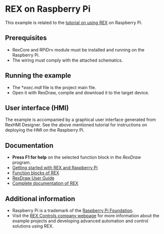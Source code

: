 ﻿REX on Raspberry Pi
==================================

This example is related to the [tutorial on using REX](http://www.rexcontrols.com/articles/getting-started-with-rex-on-raspberry-pi)
on Raspberry Pi.

## Prerequisites ##
- RexCore and RPiDrv module must be installed and running on the Raspberry Pi.
- The wiring must comply with the attached schematics. 

## Running the example ##
- The **exec.mdl* file is the project main file.
- Open it with RexDraw, compile and download it to the target device.

## User interface (HMI) ##
The example is accompanied by a graphical user interface generated from RexHMI Designer. See the above mentioned tutorial for instructions on 
deploying the HMI on the Raspberry Pi.
 
## Documentation ##

- **Press F1 for help** on the selected function block in the *RexDraw* program.
- [Getting started with REX and Raspberry Pi](https://www.rexcontrols.com/media/2.50.5/doc/ENGLISH/MANUALS/RexGettingStarted/RexGettingStarted_RasPi_ENG.html)
- [Function blocks of REX](https://www.rexcontrols.com/media/2.50.5/doc/ENGLISH/MANUALS/BRef/BRef_ENG.html)
- [RexDraw User Guide](https://www.rexcontrols.com/media/2.50.5/doc/ENGLISH/MANUALS/RexDraw/RexDraw_ENG.html)
- [Complete documentation of REX](http://www.rexcontrols.com/documentation-and-support)

## Additional information ##

- Raspberry Pi is a trademark of the [Raspberry Pi Foundation](http://www.raspberrypi.org).
- Visit the [REX Controls company webpage](http://www.rexcontrols.com) 
for more information about the example projects and developing advanced 
automation and control solutions using REX.
